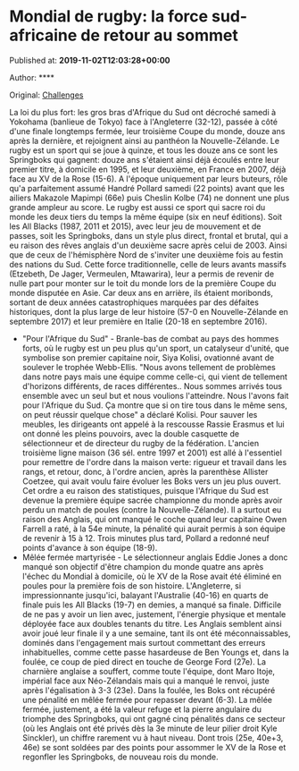 
# Mondial de rugby: la force sud-africaine de retour au sommet

Published at: **2019-11-02T12:03:28+00:00**

Author: ****

Original: [Challenges](https://www.challenges.fr/sport/mondial-de-rugby-la-force-sud-africaine-de-retour-au-sommet_682842)

La loi du plus fort: les gros bras d'Afrique du Sud ont décroché samedi à Yokohama (banlieue de Tokyo) face à l'Angleterre (32-12), passée à côté d'une finale longtemps fermée, leur troisième Coupe du monde, douze ans après la dernière, et rejoignent ainsi au panthéon la Nouvelle-Zélande.
Le rugby est un sport qui se joue à quinze, et tous les douze ans ce sont les Springboks qui gagnent: douze ans s'étaient ainsi déjà écoulés entre leur premier titre, à domicile en 1995, et leur deuxième, en France en 2007, déjà face au XV de la Rose (15-6).
A l'époque uniquement par leurs buteurs, rôle qu'a parfaitement assumé Handré Pollard samedi (22 points) avant que les ailiers Makazole Mapimpi (66e) puis Cheslin Kolbe (74) ne donnent une plus grande ampleur au score.
Le rugby est aussi ce sport qui sacre roi du monde les deux tiers du temps la même équipe (six en neuf éditions). Soit les All Blacks (1987, 2011 et 2015), avec leur jeu de mouvement et de passes, soit les Springboks, dans un style plus direct, frontal et brutal, qui a eu raison des rêves anglais d'un deuxième sacre après celui de 2003. Ainsi que de ceux de l'hémisphère Nord de s'inviter une deuxième fois au festin des nations du Sud.
Cette force traditionnelle, celle de leurs avants massifs (Etzebeth, De Jager, Vermeulen, Mtawarira), leur a permis de revenir de nulle part pour monter sur le toit du monde lors de la première Coupe du monde disputée en Asie.
Car deux ans en arrière, ils étaient moribonds, sortant de deux années catastrophiques marquées par des défaites historiques, dont la plus large de leur histoire (57-0 en Nouvelle-Zélande en septembre 2017) et leur première en Italie (20-18 en septembre 2016).
- "Pour l'Afrique du Sud" -
Branle-bas de combat au pays des hommes forts, où le rugby est un peu plus qu'un sport, un catalyseur d'unité, que symbolise son premier capitaine noir, Siya Kolisi, ovationné avant de soulever le trophée Webb-Ellis.
"Nous avons tellement de problèmes dans notre pays mais une équipe comme celle-ci, qui vient de tellement d'horizons différents, de races différentes.. Nous sommes arrivés tous ensemble avec un seul but et nous voulions l'atteindre. Nous l'avons fait pour l'Afrique du Sud. Ça montre que si on tire tous dans le même sens, on peut réussir quelque chose" a déclaré Kolisi.
Pour sauver les meubles, les dirigeants ont appelé à la rescousse Rassie Erasmus et lui ont donné les pleins pouvoirs, avec la double casquette de sélectionneur et de directeur du rugby de la fédération.
L'ancien troisième ligne maison (36 sél. entre 1997 et 2001) est allé à l'essentiel pour remettre de l'ordre dans la maison verte: rigueur et travail dans les rangs, et retour, donc, à l'ordre ancien, après la parenthèse Allister Coetzee, qui avait voulu faire évoluer les Boks vers un jeu plus ouvert.
Cet ordre a eu raison des statistiques, puisque l'Afrique du Sud est devenue la première équipe sacrée championne du monde après avoir perdu un match de poules (contre la Nouvelle-Zélande).
Il a surtout eu raison des Anglais, qui ont manqué le coche quand leur capitaine Owen Farrell a raté, à la 54e minute, la pénalité qui aurait permis à son équipe de revenir à 15 à 12. Trois minutes plus tard, Pollard a redonné neuf points d'avance à son équipe (18-9).
- Mêlée fermée martyrisée -
Le sélectionneur anglais Eddie Jones a donc manqué son objectif d'être champion du monde quatre ans après l'échec du Mondial à domicile, où le XV de la Rose avait été éliminé en poules pour la première fois de son histoire.
L'Angleterre, si impressionnante jusqu'ici, balayant l'Australie (40-16) en quarts de finale puis les All Blacks (19-7) en demies, a manqué sa finale. Difficile de ne pas y avoir un lien avec, justement, l'énergie physique et mentale déployée face aux doubles tenants du titre.
Les Anglais semblent ainsi avoir joué leur finale il y a une semaine, tant ils ont été méconnaissables, dominés dans l'engagement mais surtout commettant des erreurs inhabituelles, comme cette passe hasardeuse de Ben Youngs et, dans la foulée, ce coup de pied direct en touche de George Ford (27e).
La charnière anglaise a souffert, comme toute l'équipe, dont Maro Itoje, impérial face aux Néo-Zélandais mais qui a manqué le renvoi, juste après l'égalisation à 3-3 (23e). Dans la foulée, les Boks ont récupéré une pénalité en mêlée fermée pour repasser devant (6-3).
La mêlée fermée, justement, a été la valeur refuge et la pierre angulaire du triomphe des Springboks, qui ont gagné cinq pénalités dans ce secteur (où les Anglais ont été privés dès la 3e minute de leur pilier droit Kyle Sinckler), un chiffre rarement vu à haut niveau.
Dont trois (25e, 40e+3, 46e) se sont soldées par des points pour assommer le XV de la Rose et regonfler les Springboks, de nouveau rois du monde.
